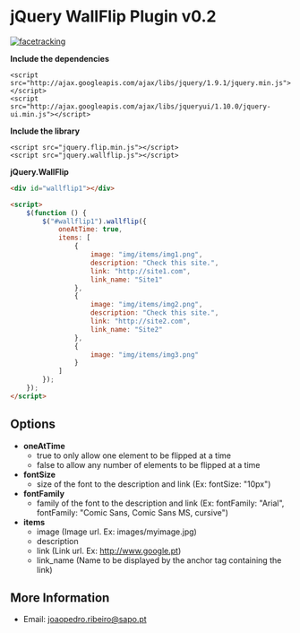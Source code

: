 # jQuery WallFlip Plugin v0.2 #


[![facetracking](http://s7.postimage.org/vnnl72nob/wallflip.png)](https://github.com/rollbackpt/jQuery.WallFlip)


**Include the dependencies**

    <script src="http://ajax.googleapis.com/ajax/libs/jquery/1.9.1/jquery.min.js"></script>
    <script src="http://ajax.googleapis.com/ajax/libs/jqueryui/1.10.0/jquery-ui.min.js"></script>

**Include the library**

    <script src="jquery.flip.min.js"></script>
    <script src="jquery.wallflip.js"></script>

**jQuery.WallFlip**

```html
<div id="wallflip1"></div>

<script>
    $(function () {
    	$("#wallflip1").wallflip({
    		oneAtTime: true,
    		items: [
    			{
    				image: "img/items/img1.png",
    				description: "Check this site.",
    				link: "http://site1.com",
    				link_name: "Site1"
    			},
    			{
    				image: "img/items/img2.png",
    				description: "Check this site.",
    				link: "http://site2.com",
    				link_name: "Site2"
    			},
    			{
    				image: "img/items/img3.png"
    			}
    		]
    	});
    });
</script>
```

## Options

* **oneAtTime** 
   - true to only allow one element to be flipped at a time
   - false to allow any number of elements to be flipped at a time
* **fontSize** 
   - size of the font to the description and link (Ex: fontSize: "10px")
* **fontFamily** 
   - family of the font to the description and link (Ex: fontFamily: "Arial", fontFamily: "Comic Sans, Comic Sans MS, cursive")
* **items**
   - image (Image url. Ex: images/myimage.jpg)
   - description 
   - link (Link url. Ex: http://www.google.pt)
   - link_name (Name to be displayed by the anchor tag containing the link)

## More Information
   - Email: joaopedro.ribeiro@sapo.pt
